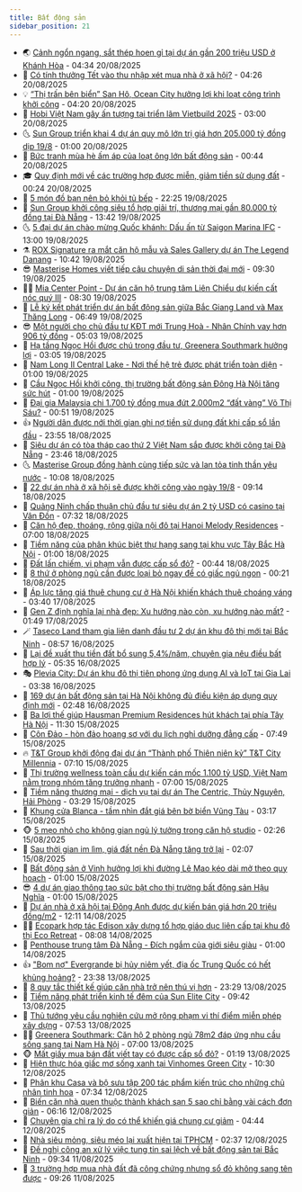 ```yaml
---
title: Bất động sản
sidebar_position: 21
---
```


<!-- dantri-bat-dong-san:START -->
- 🌏 [Cảnh ngổn ngang, sắt thép hoen gỉ tại dự án gần 200 triệu USD ở Khánh Hòa](https://dantri.com.vn/bat-dong-san/canh-ngon-ngang-sat-thep-hoen-gi-tai-du-an-gan-200-trieu-usd-o-khanh-hoa-20250818153830855.htm) - 04:34 20/08/2025
- 👹 [Có tính thưởng Tết vào thu nhập xét mua nhà ở xã hội?](https://dantri.com.vn/bat-dong-san/co-tinh-thuong-tet-vao-thu-nhap-xet-mua-nha-o-xa-hoi-20250819164521902.htm) - 04:26 20/08/2025
- 💡 [“Thị trấn bên biển” San Hô, Ocean City hưởng lợi khi loạt công trình khởi công](https://dantri.com.vn/bat-dong-san/thi-tran-ben-bien-san-ho-ocean-city-huong-loi-khi-loat-cong-trinh-khoi-cong-20250820105225756.htm) - 04:20 20/08/2025
- 🌋 [Hobi Việt Nam gây ấn tượng tại triển lãm Vietbuild 2025](https://dantri.com.vn/bat-dong-san/hobi-viet-nam-gay-an-tuong-tai-trien-lam-vietbuild-2025-20250820092159536.htm) - 03:00 20/08/2025
- 🌜 [Sun Group triển khai 4 dự án quy mô lớn trị giá hơn 205.000 tỷ đồng dịp 19/8](https://dantri.com.vn/bat-dong-san/sun-group-trien-khai-4-du-an-quy-mo-lon-tri-gia-hon-205000-ty-dong-dip-198-20250819220511730.htm) - 01:00 20/08/2025
- 💃 [Bức tranh mùa hè ấm áp của loạt ông lớn bất động sản](https://dantri.com.vn/bat-dong-san/buc-tranh-mua-he-am-ap-cua-loat-ong-lon-bat-dong-san-20250814144346402.htm) - 00:44 20/08/2025
- 🎓 [Quy định mới về các trường hợp được miễn, giảm tiền sử dụng đất](https://dantri.com.vn/bat-dong-san/quy-dinh-moi-ve-cac-truong-hop-duoc-mien-giam-tien-su-dung-dat-20250820071929775.htm) - 00:24 20/08/2025
- 🌝 [5 món đồ bạn nên bỏ khỏi tủ bếp](https://dantri.com.vn/bat-dong-san/5-mon-do-ban-nen-bo-khoi-tu-bep-20250819151952230.htm) - 22:25 19/08/2025
- 🧐 [Sun Group khởi công siêu tổ hợp giải trí, thương mại gần 80.000 tỷ đồng tại Đà Nẵng](https://dantri.com.vn/bat-dong-san/sun-group-khoi-cong-sieu-to-hop-giai-tri-thuong-mai-gan-80000-ty-dong-tai-da-nang-20250819202225532.htm) - 13:42 19/08/2025
- 🌜 [5 đại dự án chào mừng Quốc khánh: Dấu ấn từ Saigon Marina IFC](https://dantri.com.vn/bat-dong-san/5-dai-du-an-chao-mung-quoc-khanh-dau-an-tu-saigon-marina-ifc-20250819190237221.htm) - 13:00 19/08/2025
- ⚗️ [ROX Signature ra mắt căn hộ mẫu và Sales Gallery dự án The Legend Danang](https://dantri.com.vn/bat-dong-san/rox-signature-ra-mat-can-ho-mau-va-sales-gallery-du-an-the-legend-danang-20250819173927452.htm) - 10:42 19/08/2025
- 😎 [Masterise Homes viết tiếp câu chuyện di sản thời đại mới](https://dantri.com.vn/bat-dong-san/masterise-homes-viet-tiep-cau-chuyen-di-san-thoi-dai-moi-20250819160957924.htm) - 09:30 19/08/2025
- 🧑‍🏫 [Mia Center Point - Dự án căn hộ trung tâm Liên Chiểu dự kiến cất nóc quý III](https://dantri.com.vn/bat-dong-san/mia-center-point-du-an-can-ho-trung-tam-lien-chieu-du-kien-cat-noc-quy-iii-20250819150403993.htm) - 08:30 19/08/2025
- 💪 [Lễ ký kết phát triển dự án bất động sản giữa Bắc Giang Land và Max Thăng Long](https://dantri.com.vn/bat-dong-san/le-ky-ket-phat-trien-du-an-bat-dong-san-giua-bac-giang-land-va-max-thang-long-20250819123454427.htm) - 06:49 19/08/2025
- 😎 [Một người cho chủ đầu tư KĐT mới Trung Hoà - Nhân Chính vay hơn 906 tỷ đồng](https://dantri.com.vn/bat-dong-san/mot-nguoi-cho-chu-dau-tu-kdt-moi-trung-hoa-nhan-chinh-vay-hon-906-ty-dong-20250819113738030.htm) - 05:03 19/08/2025
- 🧠 [Hạ tầng Ngọc Hồi được chú trọng đầu tư, Greenera Southmark hưởng lợi](https://dantri.com.vn/bat-dong-san/ha-tang-ngoc-hoi-duoc-chu-trong-dau-tu-greenera-southmark-huong-loi-20250819095515177.htm) - 03:05 19/08/2025
- 🧰 [Nam Long II Central Lake - Nơi thế hệ trẻ được phát triển toàn diện](https://dantri.com.vn/bat-dong-san/nam-long-ii-central-lake-noi-the-he-tre-duoc-phat-trien-toan-dien-20250818220233071.htm) - 01:00 19/08/2025
- 🤩 [Cầu Ngọc Hồi khởi công, thị trường bất động sản Đông Hà Nội tăng sức hút](https://dantri.com.vn/bat-dong-san/cau-ngoc-hoi-khoi-cong-thi-truong-bat-dong-san-dong-ha-noi-tang-suc-hut-20250818214440904.htm) - 01:00 19/08/2025
- 🦆 [Đại gia Malaysia chi 1.700 tỷ đồng mua đứt 2.000m2 “đất vàng” Võ Thị Sáu?](https://dantri.com.vn/bat-dong-san/dai-gia-malaysia-chi-1700-ty-dong-mua-dut-2000m2-dat-vang-vo-thi-sau-20250818154613353.htm) - 00:51 19/08/2025
- 👍 [Người dân được nới thời gian ghi nợ tiền sử dụng đất khi cấp sổ lần đầu](https://dantri.com.vn/bat-dong-san/nguoi-dan-duoc-noi-thoi-gian-ghi-no-tien-su-dung-dat-khi-cap-so-lan-dau-20250819024545360.htm) - 23:55 18/08/2025
- 🙉 [Siêu dự án có tòa tháp cao thứ 2 Việt Nam sắp được khởi công tại Đà Nẵng](https://dantri.com.vn/bat-dong-san/sieu-du-an-co-toa-thap-cao-thu-2-viet-nam-sap-duoc-khoi-cong-tai-da-nang-20250818162308048.htm) - 23:46 18/08/2025
- 🌜 [Masterise Group đồng hành cùng tiếp sức và lan tỏa tinh thần yêu nước](https://dantri.com.vn/bat-dong-san/masterise-group-dong-hanh-cung-tiep-suc-va-lan-toa-tinh-than-yeu-nuoc-20250818165314347.htm) - 10:08 18/08/2025
- 🌋 [22 dự án nhà ở xã hội sẽ được khởi công vào ngày 19/8](https://dantri.com.vn/bat-dong-san/22-du-an-nha-o-xa-hoi-se-duoc-khoi-cong-vao-ngay-198-20250818153316864.htm) - 09:14 18/08/2025
- 🥰 [Quảng Ninh chấp thuận chủ đầu tư siêu dự án 2 tỷ USD có casino tại Vân Đồn](https://dantri.com.vn/bat-dong-san/quang-ninh-chap-thuan-chu-dau-tu-sieu-du-an-2-ty-usd-co-casino-tai-van-don-20250817115020295.htm) - 07:32 18/08/2025
- 💯 [Căn hộ đẹp, thoáng, rộng giữa nội đô tại Hanoi Melody Residences](https://dantri.com.vn/bat-dong-san/can-ho-dep-thoang-rong-giua-noi-do-tai-hanoi-melody-residences-20250818134418024.htm) - 07:00 18/08/2025
- 🤩 [Tiềm năng của phân khúc biệt thự hạng sang tại khu vực Tây Bắc Hà Nội](https://dantri.com.vn/bat-dong-san/tiem-nang-cua-phan-khuc-biet-thu-hang-sang-tai-khu-vuc-tay-bac-ha-noi-20250817131422142.htm) - 01:00 18/08/2025
- 💄 [Đất lấn chiếm, vi phạm vẫn được cấp sổ đỏ?](https://dantri.com.vn/bat-dong-san/dat-lan-chiem-vi-pham-van-duoc-cap-so-do-20250818005217573.htm) - 00:44 18/08/2025
- 🦍 [8 thứ ở phòng ngủ cần được loại bỏ ngay để có giấc ngủ ngon](https://dantri.com.vn/bat-dong-san/8-thu-o-phong-ngu-can-duoc-loai-bo-ngay-de-co-giac-ngu-ngon-20250817234014832.htm) - 00:21 18/08/2025
- 🎡 [Áp lực tăng giá thuê chung cư ở Hà Nội khiến khách thuê choáng váng](https://dantri.com.vn/bat-dong-san/ap-luc-tang-gia-thue-chung-cu-o-ha-noi-khien-khach-thue-choang-vang-20250817021604144.htm) - 03:40 17/08/2025
- 🐎 [Gen Z định nghĩa lại nhà đẹp: Xu hướng nào còn, xu hướng nào mất?](https://dantri.com.vn/bat-dong-san/gen-z-dinh-nghia-lai-nha-dep-xu-huong-nao-con-xu-huong-nao-mat-20250815113036475.htm) - 01:49 17/08/2025
- 🪄 [Taseco Land tham gia liên danh đầu tư 2 dự án khu đô thị mới tại Bắc Ninh](https://dantri.com.vn/bat-dong-san/taseco-land-tham-gia-lien-danh-dau-tu-2-du-an-khu-do-thi-moi-tai-bac-ninh-20250816150508360.htm) - 08:57 16/08/2025
- 💼 [Lại đề xuất thu tiền đất bổ sung 5,4%/năm, chuyên gia nêu điều bất hợp lý](https://dantri.com.vn/bat-dong-san/lai-de-xuat-thu-tien-dat-bo-sung-54nam-chuyen-gia-neu-dieu-bat-hop-ly-20250815100807012.htm) - 05:35 16/08/2025
- 🎭 [Plevia City: Dự án khu đô thị tiên phong ứng dụng AI và IoT tại Gia Lai](https://dantri.com.vn/bat-dong-san/plevia-city-du-an-khu-do-thi-tien-phong-ung-dung-ai-va-iot-tai-gia-lai-20250816102222171.htm) - 03:38 16/08/2025
- 🐻 [169 dự án bất động sản tại Hà Nội không đủ điều kiện áp dụng quy định mới](https://dantri.com.vn/bat-dong-san/169-du-an-bat-dong-san-tai-ha-noi-khong-du-dieu-kien-ap-dung-quy-dinh-moi-20250816040939417.htm) - 02:48 16/08/2025
- 💃 [Ba lợi thế giúp Hausman Premium Residences hút khách tại phía Tây Hà Nội](https://dantri.com.vn/bat-dong-san/ba-loi-the-giup-hausman-premium-residences-hut-khach-tai-phia-tay-ha-noi-20250815174323659.htm) - 11:30 15/08/2025
- 🦣 [Côn Đảo - hòn đảo hoang sơ với du lịch nghỉ dưỡng đẳng cấp](https://dantri.com.vn/bat-dong-san/con-dao-hon-dao-hoang-so-voi-du-lich-nghi-duong-dang-cap-20250815143213367.htm) - 07:49 15/08/2025
- 🔥 [T&amp;T Group khởi động đại dự án “Thành phố Thiên niên kỷ” T&amp;T City Millennia](https://dantri.com.vn/bat-dong-san/tt-group-khoi-dong-dai-du-an-thanh-pho-thien-nien-ky-tt-city-millennia-20250815134224170.htm) - 07:10 15/08/2025
- 🤩 [Thị trường wellness toàn cầu dự kiến cán mốc 1.100 tỷ USD, Việt Nam nằm trong nhóm tăng trưởng nhanh](https://dantri.com.vn/bat-dong-san/thi-truong-wellness-toan-cau-du-kien-can-moc-1100-ty-usd-viet-nam-nam-trong-nhom-tang-truong-nhanh-20250815134732770.htm) - 07:00 15/08/2025
- 🥳 [Tiềm năng thương mại - dịch vụ tại dự án The Centric, Thủy Nguyên, Hải Phòng](https://dantri.com.vn/bat-dong-san/tiem-nang-thuong-mai-dich-vu-tai-du-an-the-centric-thuy-nguyen-hai-phong-20250815100021727.htm) - 03:29 15/08/2025
- 🤗 [Khung cửa Blanca - tầm nhìn đắt giá bên bờ biển Vũng Tàu](https://dantri.com.vn/bat-dong-san/khung-cua-blanca-tam-nhin-dat-gia-ben-bo-bien-vung-tau-20250815094044770.htm) - 03:17 15/08/2025
- 🐵 [5 mẹo nhỏ cho không gian ngủ lý tưởng trong căn hộ studio](https://dantri.com.vn/bat-dong-san/5-meo-nho-cho-khong-gian-ngu-ly-tuong-trong-can-ho-studio-20250806191105222.htm) - 02:26 15/08/2025
- 🤖 [Sau thời gian im lìm, giá đất nền Đà Nẵng tăng trở lại](https://dantri.com.vn/bat-dong-san/sau-thoi-gian-im-lim-gia-dat-nen-da-nang-tang-tro-lai-20250812001516641.htm) - 02:07 15/08/2025
- 👺 [Bất động sản ở Vinh hưởng lợi khi đường Lê Mao kéo dài mở theo quy hoạch](https://dantri.com.vn/bat-dong-san/bat-dong-san-o-vinh-huong-loi-khi-duong-le-mao-keo-dai-mo-theo-quy-hoach-20250814231306588.htm) - 01:00 15/08/2025
- 😎 [4 dự án giao thông tạo sức bật cho thị trường bất động sản Hậu Nghĩa](https://dantri.com.vn/bat-dong-san/4-du-an-giao-thong-tao-suc-bat-cho-thi-truong-bat-dong-san-hau-nghia-20250814093250123.htm) - 01:00 15/08/2025
- 🤠 [Dự án nhà ở xã hội tại Đông Anh được dự kiến bán giá hơn 20 triệu đồng/m2](https://dantri.com.vn/bat-dong-san/du-an-nha-o-xa-hoi-tai-dong-anh-duoc-du-kien-ban-gia-hon-20-trieu-dongm2-20250814173353961.htm) - 12:11 14/08/2025
- 👨‍🏫 [Ecopark hợp tác Edison xây dựng tổ hợp giáo dục liên cấp tại khu đô thị Eco Retreat](https://dantri.com.vn/bat-dong-san/ecopark-hop-tac-edison-xay-dung-to-hop-giao-duc-lien-cap-tai-khu-do-thi-eco-retreat-20250814145233870.htm) - 08:08 14/08/2025
- 🧰 [Penthouse trung tâm Đà Nẵng - Đích ngắm của giới siêu giàu](https://dantri.com.vn/bat-dong-san/penthouse-trung-tam-da-nang-dich-ngam-cua-gioi-sieu-giau-20250813235502254.htm) - 01:00 14/08/2025
- 👍 [&quot;Bom nợ&quot; Evergrande bị hủy niêm yết, địa ốc Trung Quốc có hết khủng hoảng?](https://dantri.com.vn/bat-dong-san/bom-no-evergrande-bi-huy-niem-yet-dia-oc-trung-quoc-co-het-khung-hoang-20250813114438481.htm) - 23:38 13/08/2025
- 🌈 [8 quy tắc thiết kế giúp căn nhà trở nên thú vị hơn](https://dantri.com.vn/bat-dong-san/8-quy-tac-thiet-ke-giup-can-nha-tro-nen-thu-vi-hon-20250804162412303.htm) - 23:29 13/08/2025
- 🐲 [Tiềm năng phát triển kinh tế đêm của Sun Elite City](https://dantri.com.vn/bat-dong-san/tiem-nang-phat-trien-kinh-te-dem-cua-sun-elite-city-20250813154049351.htm) - 09:42 13/08/2025
- 💄 [Thủ tướng yêu cầu nghiên cứu mở rộng phạm vi thí điểm miễn phép xây dựng](https://dantri.com.vn/bat-dong-san/thu-tuong-yeu-cau-nghien-cuu-mo-rong-pham-vi-thi-diem-mien-phep-xay-dung-20250813142851523.htm) - 07:53 13/08/2025
- 👨‍🏫 [Greenera Southmark: Căn hộ 2 phòng ngủ 78m2 đáp ứng nhu cầu sống sang tại Nam Hà Nội](https://dantri.com.vn/bat-dong-san/greenera-southmark-can-ho-2-phong-ngu-78m2-dap-ung-nhu-cau-song-sang-tai-nam-ha-noi-20250813134040825.htm) - 07:00 13/08/2025
- 🐵 [Mất giấy mua bán đất viết tay có được cấp sổ đỏ?](https://dantri.com.vn/bat-dong-san/mat-giay-mua-ban-dat-viet-tay-co-duoc-cap-so-do-20250813024045331.htm) - 01:19 13/08/2025
- 🎉 [Hiện thực hóa giấc mơ sống xanh tại Vinhomes Green City](https://dantri.com.vn/bat-dong-san/hien-thuc-hoa-giac-mo-song-xanh-tai-vinhomes-green-city-20250812163245893.htm) - 10:30 12/08/2025
- 💫 [Phân khu Casa và bộ sưu tập 200 tác phẩm kiến trúc cho những chủ nhân tinh hoa](https://dantri.com.vn/bat-dong-san/phan-khu-casa-va-bo-suu-tap-200-tac-pham-kien-truc-cho-nhung-chu-nhan-tinh-hoa-20250812142818876.htm) - 07:34 12/08/2025
- 🦄 [Biến căn nhà quen thuộc thành khách sạn 5 sao chỉ bằng vài cách đơn giản](https://dantri.com.vn/bat-dong-san/bien-can-nha-quen-thuoc-thanh-khach-san-5-sao-chi-bang-vai-cach-don-gian-20250805140554622.htm) - 06:16 12/08/2025
- 🌮 [Chuyên gia chỉ ra lý do có thể khiến giá chung cư giảm](https://dantri.com.vn/bat-dong-san/chuyen-gia-chi-ra-ly-do-co-the-khien-gia-chung-cu-giam-20250811235850241.htm) - 04:44 12/08/2025
- 💯 [Nhà siêu mỏng, siêu méo lại xuất hiện tại TPHCM](https://dantri.com.vn/bat-dong-san/nha-sieu-mong-sieu-meo-lai-xuat-hien-tai-tphcm-20250812032452042.htm) - 02:37 12/08/2025
- 🌊 [Đề nghị công an xử lý việc tung tin sai lệch về bất động sản tại Bắc Ninh](https://dantri.com.vn/bat-dong-san/de-nghi-cong-an-xu-ly-viec-tung-tin-sai-lech-ve-bat-dong-san-tai-bac-ninh-20250811004436535.htm) - 09:34 11/08/2025
- 🤖 [3 trường hợp mua nhà đất đã công chứng nhưng sổ đỏ không sang tên được](https://dantri.com.vn/bat-dong-san/3-truong-hop-mua-nha-dat-da-cong-chung-nhung-so-do-khong-sang-ten-duoc-20250811145642026.htm) - 09:26 11/08/2025<!-- dantri-bat-dong-san:END -->
